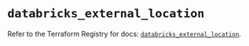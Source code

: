 # `databricks_external_location`

Refer to the Terraform Registry for docs: [`databricks_external_location`](https://registry.terraform.io/providers/databricks/databricks/1.65.0/docs/resources/external_location).
